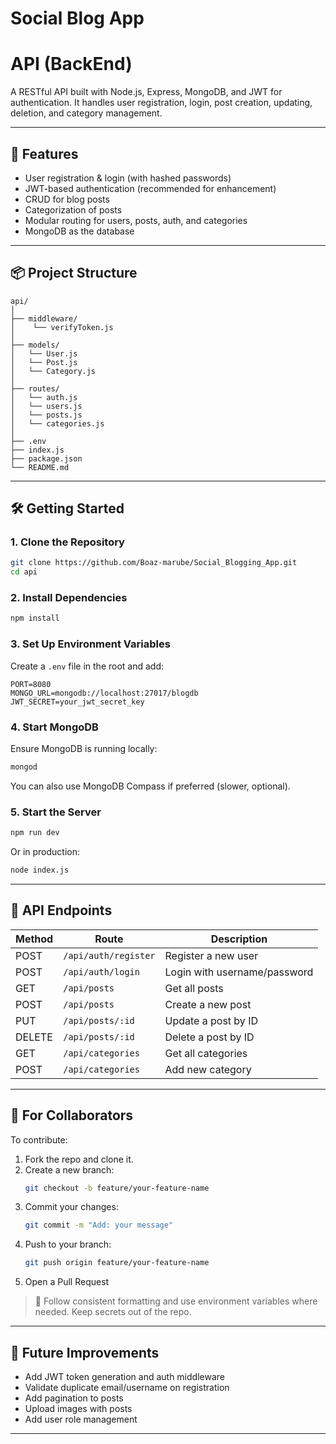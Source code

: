 # Social Blog App

# API (BackEnd)

A RESTful API built with Node.js, Express, MongoDB, and JWT for authentication. It handles user registration, login, post creation, updating, deletion, and category management.

---

## 🚀 Features

- User registration & login (with hashed passwords)
- JWT-based authentication (recommended for enhancement)
- CRUD for blog posts
- Categorization of posts
- Modular routing for users, posts, auth, and categories
- MongoDB as the database

---

## 📦 Project Structure

```
api/
│
├── middleware/
│    └── verifyToken.js
│
├── models/
│   └── User.js
│   └── Post.js
│   └── Category.js
│
├── routes/
│   └── auth.js
│   └── users.js
│   └── posts.js
│   └── categories.js
│
├── .env
├── index.js
├── package.json
└── README.md
```

---

## 🛠️ Getting Started

### 1. Clone the Repository

```bash
git clone https://github.com/Boaz-marube/Social_Blogging_App.git
cd api
```

### 2. Install Dependencies

```bash
npm install
```

### 3. Set Up Environment Variables

Create a `.env` file in the root and add:

```env
PORT=8080
MONGO_URL=mongodb://localhost:27017/blogdb
JWT_SECRET=your_jwt_secret_key
```


### 4. Start MongoDB

Ensure MongoDB is running locally:

```bash
mongod
```

You can also use MongoDB Compass if preferred (slower, optional).

### 5. Start the Server

```bash
npm run dev
```

Or in production:

```bash
node index.js
```

---

## 🧪 API Endpoints

| Method | Route                  | Description                  |
|--------|------------------------|------------------------------|
| POST   | `/api/auth/register`   | Register a new user          |
| POST   | `/api/auth/login`      | Login with username/password |
| GET    | `/api/posts`           | Get all posts                |
| POST   | `/api/posts`           | Create a new post            |
| PUT    | `/api/posts/:id`       | Update a post by ID          |
| DELETE | `/api/posts/:id`       | Delete a post by ID          |
| GET    | `/api/categories`      | Get all categories           |
| POST   | `/api/categories`      | Add new category             |

---

## 👥 For Collaborators

To contribute:

1. Fork the repo and clone it.
2. Create a new branch:
   ```bash
   git checkout -b feature/your-feature-name
   ```
3. Commit your changes:
   ```bash
   git commit -m "Add: your message"
   ```
4. Push to your branch:
   ```bash
   git push origin feature/your-feature-name
   ```
5. Open a Pull Request

> 📌 Follow consistent formatting and use environment variables where needed. Keep secrets out of the repo.

---


## 🧳 Future Improvements

- Add JWT token generation and auth middleware
- Validate duplicate email/username on registration
- Add pagination to posts
- Upload images with posts
- Add user role management

---
